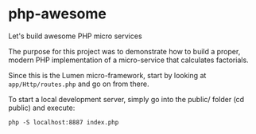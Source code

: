 # php-awesome
Let's build awesome PHP micro services

The purpose for this project was to demonstrate how to build a proper, modern PHP implementation of a micro-service that calculates factorials.

Since this is the Lumen micro-framework, start by looking at `app/Http/routes.php` and go on from there.

To start a local development server, simply go into the public/ folder (cd public) and execute:

```
php -S localhost:8887 index.php
```
